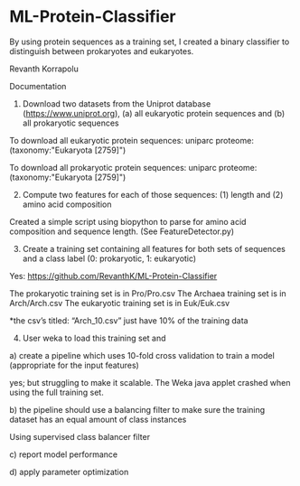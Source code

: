 # ML-Protein-Classifier
By using protein sequences as a training set, I created a binary classifier to distinguish between prokaryotes and eukaryotes. 


Revanth Korrapolu

Documentation


1. Download two datasets from the Uniprot database (https://www.uniprot.org), (a) all eukaryotic protein sequences and (b) all prokaryotic sequences


To download all eukaryotic protein sequences: uniparc proteome:(taxonomy:"Eukaryota [2759]")

To download all prokaryotic protein sequences: uniparc proteome:(taxonomy:"Eukaryota [2759]")



2. Compute two features for each of those sequences: (1) length and (2) amino acid composition

Created a simple script using biopython to parse for amino acid composition and sequence length. (See FeatureDetector.py)

 

3. Create a training set containing all features for both sets of sequences and a class label (0: prokaryotic, 1: eukaryotic)

Yes: https://github.com/RevanthK/ML-Protein-Classifier

The prokaryotic training set is in Pro/Pro.csv
The Archaea training set is in Arch/Arch.csv
The eukaryotic training set is in Euk/Euk.csv

*the csv’s titled: “Arch_10.csv” just have 10% of the training data


4. User weka to load this training set and

a)	create a pipeline which uses 10-fold cross validation to train a model (appropriate for the input features)

yes; but struggling to make it scalable. The Weka java applet crashed when using the full training set. 

b) the pipeline should use a balancing filter to make sure the training dataset has an equal amount of class instances

Using supervised class balancer filter

c) report model performance

d) apply parameter optimization


